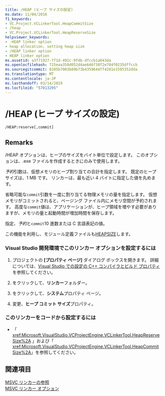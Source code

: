 ```yaml
---
title: /HEAP (ヒープ サイズの設定)
ms.date: 11/04/2016
f1_keywords:
- VC.Project.VCLinkerTool.HeapCommitSize
- /heap
- VC.Project.VCLinkerTool.HeapReserveSize
helpviewer_keywords:
- -HEAP linker option
- heap allocation, setting heap size
- /HEAP linker option
- HEAP linker option
ms.assetid: a3f71927-7f1d-492c-9fdb-dfccb1a043da
ms.openlocfilehash: 715eaa358d052d4ae646f38f2e784f0235dffccb
ms.sourcegitcommit: 8105b7003b89b73b4359644ff4281e1595352dda
ms.translationtype: MT
ms.contentlocale: ja-JP
ms.lasthandoff: 03/14/2019
ms.locfileid: "57813295"
---
```

# <a name="heap-set-heap-size"></a>/HEAP (ヒープ サイズの設定)

```
/HEAP:reserve[,commit]
```

## <a name="remarks"></a>Remarks

/HEAP オプションは、ヒープのサイズをバイト単位で設定します。 このオプションは、.exe ファイルを作成するときにのみで使用します。

*予約*引数は、仮想メモリのヒープ割り当ての合計を指定します。 既定のヒープ サイズは、1 MB です。 リンカーは、最も近い 4 バイトに指定した値を丸めます。

省略可能な`commit`引数を一度に割り当てる物理メモリの量を指定します。 仮想メモリがコミットされると、ページング ファイル内にメモリ空間が予約されます。 高度な`commit`値は、アプリケーションが、ヒープ領域を増やす必要がありますが、メモリの量と起動時間が増加時間を保存します。

指定、*予約*と`commit`10 進数または C 言語表記の値。

この機能を利用し、モジュール定義ファイルも[HEAPSIZE](heapsize.md)します。

### <a name="to-set-this-linker-option-in-the-visual-studio-development-environment"></a>Visual Studio 開発環境でこのリンカー オプションを設定するには

1. プロジェクトの **[プロパティ ページ]** ダイアログ ボックスを開きます。 詳細については、[Visual Studio での設定の C++ コンパイラとビルド プロパティ](../working-with-project-properties.md)を参照してください。

1. をクリックして、**リンカー**フォルダー。

1. をクリックして、**システム**プロパティ ページ。

1. 変更、**ヒープ コミット サイズ**プロパティ。

### <a name="to-set-this-linker-option-programmatically"></a>このリンカーをコードから設定するには

- 「 <xref:Microsoft.VisualStudio.VCProjectEngine.VCLinkerTool.HeapReserveSize%2A> 」および「 <xref:Microsoft.VisualStudio.VCProjectEngine.VCLinkerTool.HeapCommitSize%2A>」を参照してください。

## <a name="see-also"></a>関連項目

[MSVC リンカーの参照](linking.md)<br/>
[MSVC リンカー オプション](linker-options.md)
